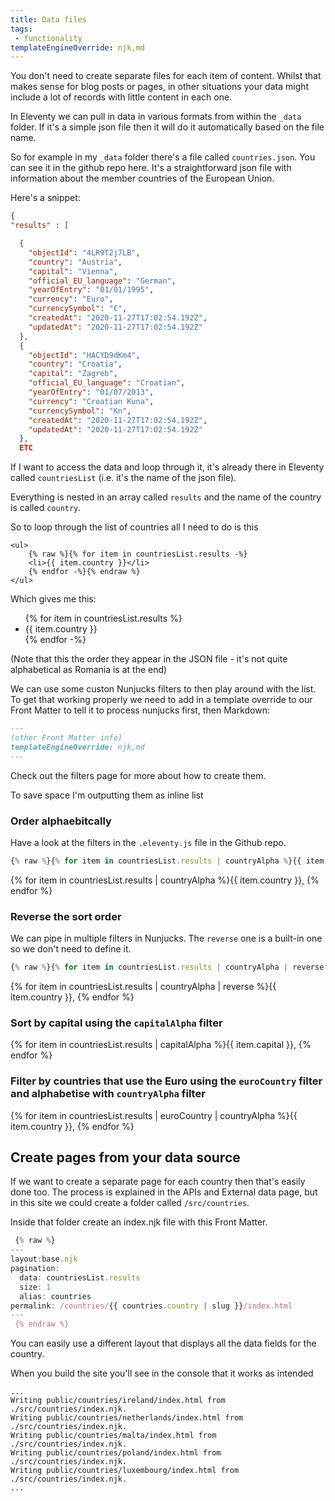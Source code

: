 ```yaml
---
title: Data files
tags: 
 - functionality
templateEngineOverride: njk,md 
---
```

You don't need to create separate files for each item of content. Whilst that makes sense for blog posts or pages, in other situations your data might include a lot of records with little content in each one.

In Eleventy we can pull in data in various formats from within the `_data` folder. If it's a simple json file then it will do it automatically based on the file name.

So for example in my `_data` folder there's a file called `countries.json`. You can see it in the github repo here. It's a straightforward json file with information about the member countries of the European Union.

Here's a snippet:
```json
{
"results" : [

  {
    "objectId": "4LR9T2j7LB",
    "country": "Austria",
    "capital": "Vienna",
    "official_EU_language": "German",
    "yearOfEntry": "01/01/1995",
    "currency": "Euro",
    "currencySymbol": "€",
    "createdAt": "2020-11-27T17:02:54.192Z",
    "updatedAt": "2020-11-27T17:02:54.192Z"
  },
  {
    "objectId": "HACYD9dKm4",
    "country": "Croatia",
    "capital": "Zagreb",
    "official_EU_language": "Croatian",
    "yearOfEntry": "01/07/2013",
    "currency": "Croatian Kuna",
    "currencySymbol": "Kn",
    "createdAt": "2020-11-27T17:02:54.192Z",
    "updatedAt": "2020-11-27T17:02:54.192Z"
  },
  ETC
  ```

If I want to access the data and loop through it, it's already there in Eleventy called `countriesList` (i.e. it's the name of the json file).

Everything is nested in an array called `results` and the name of the country is called `country`.

So to loop through the list of countries all I need to do is this

```
<ul>
    {% raw %}{% for item in countriesList.results -%}
    <li>{{ item.country }}</li>
    {% endfor -%}{% endraw %}
</ul>
```

Which gives me this:
<ul>
{% for item in countriesList.results %}
<li>{{ item.country }}</li>
{% endfor -%}
</ul>

(Note that this the order they appear in the JSON file - it's not quite alphabetical as Romania is at the end)

We can use some custon Nunjucks filters to then play around with the list. To get that working properly we need to add in a template override to our Front Matter to tell it to process nunjucks first, then Markdown:

```md
---
(other Front Matter info)
templateEngineOverride: njk,md 
---
```

Check out the filters page for more about how to create them.

To save space I'm outputting them as inline list

### Order alphaebitcally

Have a look at the filters in the `.eleventy.js` file in the Github repo.

```js
{% raw %}{% for item in countriesList.results | countryAlpha %}{{ item.country }}, {% endfor -%}{% endraw %}
```

{% for item in countriesList.results | countryAlpha %}{{ item.country }}, {% endfor %}


### Reverse the sort order

We can pipe in multiple filters in Nunjucks. The `reverse` one is a built-in one so we don't need to define it.

```js
{% raw %}{% for item in countriesList.results | countryAlpha | reverse %}{{ item.country }}, {% endfor -%}{% endraw %}
```

{% for item in countriesList.results | countryAlpha | reverse %}{{ item.country }}, {% endfor %}

### Sort by capital using the `capitalAlpha` filter

{% for item in countriesList.results | capitalAlpha %}{{ item.capital }}, {% endfor %}

### Filter by countries that use the Euro using the `euroCountry` filter and alphabetise with `countryAlpha` filter

{% for item in countriesList.results | euroCountry | countryAlpha %}{{ item.country }}, {% endfor %}

## Create pages from your data source

If we want to create a separate page for each country then that's easily done too. The process is explained in the APIs and External data page, but in this site we could create a folder called `/src/countries`.

Inside that folder create an index.njk file with this Front Matter. 

```js
 {% raw %}
---
layout:base.njk
pagination:
  data: countriesList.results
  size: 1
  alias: countries
permalink: /countries/{{ countries.country | slug }}/index.html
--- 
 {% endraw %}
```

You can easily use a different layout that displays all the data fields for the country. 

When you build the site you'll see in the console that it works as intended

```
...
Writing public/countries/ireland/index.html from ./src/countries/index.njk.
Writing public/countries/netherlands/index.html from ./src/countries/index.njk.
Writing public/countries/malta/index.html from ./src/countries/index.njk.
Writing public/countries/poland/index.html from ./src/countries/index.njk.
Writing public/countries/luxembourg/index.html from ./src/countries/index.njk.
...
```